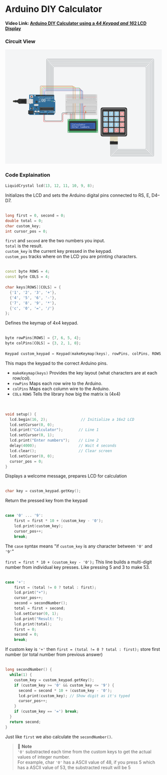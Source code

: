 # Arduino DIY Calculator
#### Video Link: [Arduino DIY Calculator using a 4*4 Keypad and 16*2 LCD Display](https://youtu.be/dgGfoHlhugs?si=t00znWjtsHHOfX_G)

### Circuit View
![alt text](circuit.png)
### Code Explaination
```cpp
LiquidCrystal lcd(13, 12, 11, 10, 9, 8);
```
Initializes the LCD and sets the Arduino digital pins connected to RS, E, D4–D7.
<br><br>

```cpp
long first = 0, second = 0;
double total = 0;
char custom_key;
int cursor_pos = 0;
```
`first` and `second` are the two numbers you input. <br>
`total` is the result.<br>
`custom_key` is the current key pressed in the keypad. <br>
`custom_pos` tracks where on the LCD you are printing characters.
<br><br>

```cpp
const byte ROWS = 4;
const byte COLS = 4;

char keys[ROWS][COLS] = {
  {'1', '2', '3', '+'},
  {'4', '5', '6', '-'},
  {'7', '8', '9', '*'},
  {'c', '0', '=', '/'}
};
```
Defines the keymap of 4x4 keypad.
<br><br>

```cpp
byte rowPins[ROWS] = {7, 6, 5, 4};
byte colPins[COLS] = {3, 2, 1, 0};

Keypad custom_keypad = Keypad(makeKeymap(keys), rowPins, colPins, ROWS, COLS);
```
This maps the keypad to the correct Arduino pins.
- `makeKeymap(keys)` Provides the key layout (what characters are at each row/col).
- `rowPins` Maps each row wire to the Arduino.
- `colPins` Maps each column wire to the Arduino.
- `COLs` `ROWS` Tells the library how big the matrix is (4x4)
<br><br><br>

```cpp
void setup() {
  lcd.begin(16, 2);               // Initialize a 16x2 LCD
  lcd.setCursor(0, 0);
  lcd.print("Calculator");       // Line 1
  lcd.setCursor(0, 1);
  lcd.print("Enter numbers");    // Line 2
  delay(4000);                   // Wait 4 seconds
  lcd.clear();                   // Clear screen
  lcd.setCursor(0, 0);
  cursor_pos = 0;
}
```
Displays a welcome message, prepares LCD for calculation
<br><br>

```cpp
char key = custom_keypad.getKey();
```
Return the pressed key from the keypad
<br><br>

```cpp
case '0' ... '9':
    first = first * 10 + (custom_key - '0');
    lcd.print(custom_key);
    cursor_pos++;
    break;
```

The `case` syntax means "if `custom_key` is any character between `'0'` and `'9'`"<br><br>
`first = first * 10 + (custom_key - '0');` This line builds a multi-digit number from individual key presses. Like pressing 5 and 3 to make 53.<br><br>

```cpp
case '+':
    first = (total != 0 ? total : first);
    lcd.print("+");
    cursor_pos++;
    second = secondNumber();
    total = first + second;
    lcd.setCursor(0, 1);
    lcd.print("Result: ");
    lcd.print(total);
    first = 0; 
    second = 0;
    break;
```
If custom key is `'+'` then `first = (total != 0 ? total : first);` store first number (or total number from previous answer)
<br><br>

```cpp
long secondNumber() {
  while(1) {
    custom_key = custom_keypad.getKey();
    if (custom_key >= '0' && custom_key <= '9') {
      second = second * 10 + (custom_key - '0');
      lcd.print(custom_key); // Show digit as it's typed
      cursor_pos++;
    }
    if (custom_key == '=') break;
  }
  return second;
}
```
Just like `first` we also calculate the `secondNumber()`.<br>
> 🧠 **Note**<br>
> `'0'` substracted each time from the custom keys to get the actual values of integer number.<br>
For example, char `'0'` has a ASCII value of 48, if you press 5 which has a ASCII value of 53, the substracted result will be 5